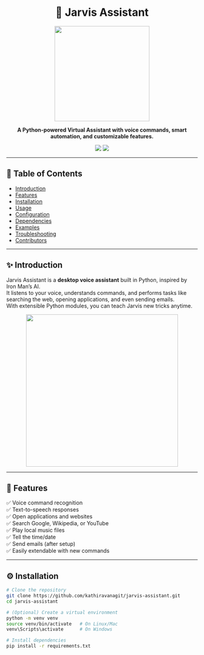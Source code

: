 <h1 align="center">🤖 Jarvis Assistant</h1>

<p align="center">
  <img src="https://media.giphy.com/media/j5QcmXoFWl4Q0/giphy.gif" width="250" />
</p>

<p align="center">
  <b>A Python-powered Virtual Assistant with voice commands, smart automation, and customizable features.</b>
</p>

<p align="center">
  <img src="https://img.shields.io/badge/Python-3.8%2B-blue?logo=python" />
  <img src="https://img.shields.io/badge/Platform-Windows%20%7C%20Linux%20%7C%20Mac-lightgrey" />
</p>

---

## 📑 Table of Contents
- [Introduction](#-introduction)
- [Features](#-features)
- [Installation](#-installation)
- [Usage](#-usage)
- [Configuration](#-configuration)
- [Dependencies](#-dependencies)
- [Examples](#-examples)
- [Troubleshooting](#-troubleshooting)
- [Contributors](#-contributors)

---

## ✨ Introduction

Jarvis Assistant is a **desktop voice assistant** built in Python, inspired by Iron Man’s AI.  
It listens to your voice, understands commands, and performs tasks like searching the web, opening applications, and even sending emails.  
With extensible Python modules, you can teach Jarvis new tricks anytime.

<p align="center">
  <img src="https://media.giphy.com/media/du3J3cXyzhj75IOgvA/giphy.gif" width="400" />
</p>

---

## 🚀 Features
✅ Voice command recognition  
✅ Text-to-speech responses  
✅ Open applications and websites  
✅ Search Google, Wikipedia, or YouTube  
✅ Play local music files  
✅ Tell the time/date  
✅ Send emails (after setup)  
✅ Easily extendable with new commands  

---

## ⚙️ Installation

```bash
# Clone the repository
git clone https://github.com/kathiravanagit/jarvis-assistant.git
cd jarvis-assistant

# (Optional) Create a virtual environment
python -m venv venv
source venv/bin/activate   # On Linux/Mac
venv\Scripts\activate      # On Windows

# Install dependencies
pip install -r requirements.txt
